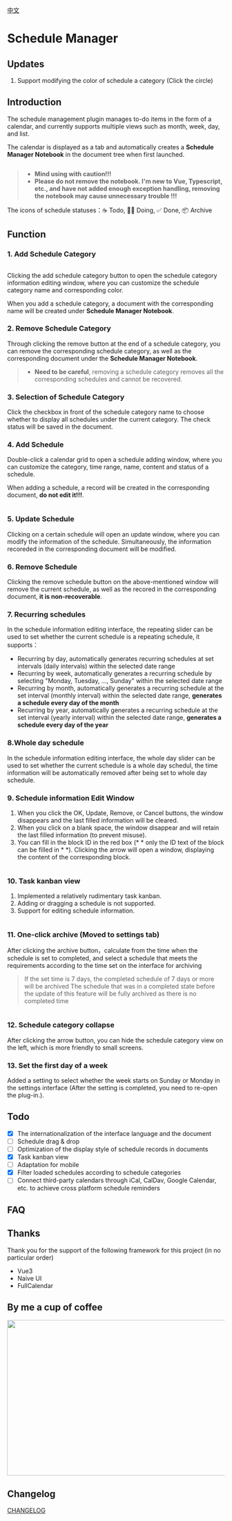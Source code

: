 [中文](https://github.com/RogerHuHu/siyuan-plugin-schedule-manager/blob/main/README_zh_CN.md)

# Schedule Manager

## Updates
1. Support modifying the color of schedule a category (Click the circle)

## Introduction
The schedule management plugin manages to-do items in the form of a calendar, and currently supports multiple views such as month, week, day, and list.

The calendar is displayed as a tab and automatically creates a **Schedule Manager Notebook** in the document tree when first launched.

<img src="https://raw.gitmirror.com/RogerHuHu/siyuan-plugin-schedule-manager/master/asset/schedule_manager_notebook.png" alt="">

 >- **Mind using with caution!!!**
 >- **Please do not remove the notebook. I'm new to Vue, Typescript, etc., and have not added enough exception handling, removing the notebook may cause unnecessary trouble !!!**

The icons of schedule statuses：☕ Todo, 🏃‍♂️ Doing, ✅ Done, 📦 Archive

## Function
### 1. Add Schedule Category
<img src="https://raw.gitmirror.com/RogerHuHu/siyuan-plugin-schedule-manager/master/asset/add_schedule_category.png" alt="">

Clicking the add schedule category button to open the schedule category information editing window, where you can customize the schedule category name and corresponding color.

When you add a schedule category, a document with the corresponding name will be created under **Schedule Manager Notebook**.

### 2. Remove Schedule Category
Through clicking the remove button at the end of a schedule category, you can remove the corresponding schedule category, as well as the corresponding document under the **Schedule Manager Notebook**.

>- **Need to be careful**, removing a schedule category removes all the corresponding schedules and cannot be recovered.

### 3. Selection of Schedule Category
Click the checkbox in front of the schedule category name to choose whether to display all schedules under the current category. The check status will be saved in the document.

### 4. Add Schedule
Double-click a calendar grid to open a schedule adding window, where you can customize the category, time range, name, content and status of a schedule.

When adding a schedule, a record will be created in the corresponding document, **do not edit it!!!**.

<img src="https://raw.gitmirror.com/RogerHuHu/siyuan-plugin-schedule-manager/master/asset/add_schedule.png" alt="">

### 5. Update Schedule
Clicking on a certain schedule will open an update window, where you can modify the information of the schedule. Simultaneously, the information recoreded in the corresponding document will be modified.
<img src="https://raw.gitmirror.com/RogerHuHu/siyuan-plugin-schedule-manager/master/asset/update_schedule.png" alt="">

### 6. Remove Schedule
Clicking the remove schedule button on the above-mentioned window will remove the current schedule, as well as the recored in the corresponding document, **it is non-recoverable**.

### 7. Recurring schedules
In the schedule information editing interface, the repeating slider can be used to set whether the current schedule is a repeating schedule, it supports：
- Recurring by day, automatically generates recurring schedules at set intervals (daily intervals) within the selected date range
- Recurring by week, automatically generates a recurring schedule by selecting "Monday, Tuesday, ..., Sunday" within the selected date range
- Recurring by month, automatically generates a recurring schedule at the set interval (monthly interval) within the selected date range, **generates a schedule every day of the month**
- Recurring by year, automatically generates a recurring schedule at the set interval (yearly interval) within the selected date range, **generates a schedule every day of the year**

### 8.Whole day schedule
In the schedule information editing interface, the whole day slider can be used to set whether the current schedule is a whole day schedul, the time information will be automatically removed after being set to whole day schedule.

### 9. Schedule information Edit Window
1. When you click the OK, Update, Remove, or Cancel buttons, the window disappears and the last filled information will be cleared.
2. When you click on a blank space, the window disappear and will retain the last filled information (to prevent misuse).
3. You can fill in the block ID in the red box (* * only the ID text of the block can be filled in * *). Clicking the arrow will open a window, displaying the content of the corresponding block.
   
<img src="https://raw.gitmirror.com/RogerHuHu/siyuan-plugin-schedule-manager/master/asset/blockId.png" alt="">

### 10. Task kanban view
1. Implemented a relatively rudimentary task kanban.
2. Adding or dragging a schedule is not supported.
3. Support for editing schedule information.

<img src="https://raw.gitmirror.com/RogerHuHu/siyuan-plugin-schedule-manager/master/asset/kanban.png" alt="">

### 11. One-click archive (Moved to settings tab)
After clicking the archive button，calculate from the time when the schedule is set to completed, and select a schedule that meets the requirements according to the time set on the interface for archiving
> If the set time is 7 days, the completed schedule of 7 days or more will be archived
> The schedule that was in a completed state before the update of this feature will be fully archived as there is no completed time

<img src="https://raw.gitmirror.com/RogerHuHu/siyuan-plugin-schedule-manager/master/asset/oneclick_archive.png" alt="">

### 12. Schedule category collapse
After clicking the arrow button, you can hide the schedule category view on the left, which is more friendly to small screens.
<img src="https://raw.gitmirror.com/RogerHuHu/siyuan-plugin-schedule-manager/master/asset/schedule_category_collapse.png" alt="">

### 13. Set the first day of a week
Added a setting to select whether the week starts on Sunday or Monday in the settings interface (After the setting is completed, you need to re-open the plug-in.).
<img src="https://raw.gitmirror.com/RogerHuHu/siyuan-plugin-schedule-manager/master/asset/set_firstdayofweek.png" alt="">

## Todo
- [x] The internationalization of the interface language and the document
- [ ] Schedule drag & drop
- [ ] Optimization of the display style of schedule records in documents
- [x] Task kanban view
- [ ] Adaptation for mobile
- [x] Filter loaded schedules according to schedule categories
- [ ] Connect third-party calendars through iCal, CalDav, Google Calendar, etc. to achieve cross platform schedule reminders

## FAQ

## Thanks
Thank you for the support of the following framework for this project (in no particular order)
- Vue3
- Naive UI
- FullCalendar

## By me a cup of coffee
<img src="https://raw.gitmirror.com/RogerHuHu/siyuan-plugin-schedule-manager/master/asset/code.png" alt="" width="653" height="360" align="center">

## Changelog
[CHANGELOG](https://github.com/RogerHuHu/siyuan-plugin-schedule-manager/blob/main/CHANGELOG.md)